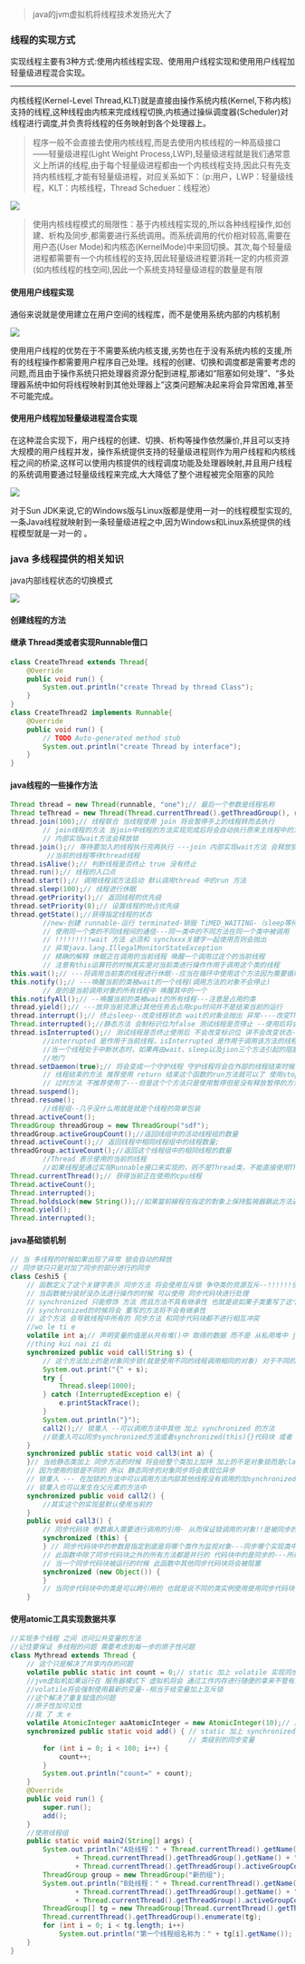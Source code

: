 
> java的jvm虚拟机将线程技术发扬光大了

### 线程的实现方式

实现线程主要有3种方式:使用内核线程实现、使用用户线程实现和使用用户线程加轻量级进程混合实现。

------------

内核线程(Kernel-Level Thread,KLT)就是直接由操作系统内核(Kernel,下称内核)支持的线程,这种线程由内核来完成线程切换,内核通过操纵调度器(Scheduler)对线程进行调度,并负责将线程的任务映射到各个处理器上。

> 程序一般不会直接去使用内核线程,而是去使用内核线程的一种高级接口——轻量级进程(Light Weight Process,LWP),轻量级进程就是我们通常意义上所讲的线程,由于每个轻量级进程都由一个内核线程支持,因此只有先支持内核线程,才能有轻量级进程，对应关系如下：（p:用户，LWP：轻量级线程，KLT：内核线程，Thread Scheduer：线程池）

![](blogimg/javathread/1.png)

> 使用内核线程模式的局限性：基于内核线程实现的,所以各种线程操作,如创建、析构及同步,都需要进行系统调用。而系统调用的代价相对较高,需要在用户态(User Mode)和内核态(KernelMode)中来回切换。其次,每个轻量级进程都需要有一个内核线程的支持,因此轻量级进程要消耗一定的内核资源(如内核线程的栈空间),因此一个系统支持轻量级进程的数量是有限

#### 使用用户线程实现

通俗来说就是使用建立在用户空间的线程库，而不是使用系统内部的内核机制   

![](blogimg/javathread/2.png)

使用用户线程的优势在于不需要系统内核支援,劣势也在于没有系统内核的支援,所有的线程操作都需要用户程序自己处理。线程的创建、切换和调度都是需要考虑的问题,而且由于操作系统只把处理器资源分配到进程,那诸如“阻塞如何处理”、“多处理器系统中如何将线程映射到其他处理器上”这类问题解决起来将会异常困难,甚至不可能完成。

#### 使用用户线程加轻量级进程混合实现

在这种混合实现下，用户线程的创建、切换、析构等操作依然廉价,并且可以支持大规模的用户线程并发，操作系统提供支持的轻量级进程则作为用户线程和内核线程之间的桥梁,这样可以使用内核提供的线程调度功能及处理器映射,并且用户线程的系统调用要通过轻量级线程来完成,大大降低了整个进程被完全阻塞的风险

![](blogimg/javathread/3.png)

对于Sun JDK来说,它的Windows版与Linux版都是使用一对一的线程模型实现的,一条Java线程就映射到一条轻量级进程之中,因为Windows和Linux系统提供的线程模型就是一对一的 。

### java 多线程提供的相关知识

java内部线程状态的切换模式

![](blogimg/javathread/4.png)

#### 创建线程的方法

#### 继承 Thread类或者实现Runnable借口

```java
class CreateThread extends Thread{
	@Override
	public void run() {
		System.out.println("create Thread by thread Class");
	}
}
class CreateThread2 implements Runnable{
	@Override
	public void run() {
		// TODO Auto-generated method stub
		System.out.println("create Thread by interface");
	}
}
```

#### java线程的一些操作方法

```java
Thread thread = new Thread(runnable, "one");// 最后一个参数是线程名称
Thread teThread = new Thread(Thread.currentThread().getThreadGroup(), runnable, "123");// 第一个参数传入的线程名称
thread.join(100);// 线程联合 当线程使用 join 将会暂停手上的线程转而去执行
		// join线程的方法 当join中线程的方法实现完成后将会自动执行原来主线程中的方法
		// 内部实现wait方法会释放锁
thread.join();// 等待要加入的线程执行完再执行 ---join 内部实现wait方法 会释放锁 作用等待线程对象销毁(sleep 方法将会到之相关的县城被占用)
	     //当前的线程等待thread线程
thread.isAlive();// 判断线程是否终止 true 没有终止
thread.run();// 线程的入口点
thread.start();// 调用线程润方法启动 默认调用thread 中的run 方法
thread.sleep(100);// 线程进行休眠
thread.getPriority();// 返回线程的优先级
thread.setPriority(8);// 设置线程的抢占优先级
thread.getState();//获得指定线程的状态
		//new-创建 runnable-运行 terminated-销毁 TiMED_WAITING-（sleep等待状态) blocked-（等待锁状态） waiting-（使用wait之后的状态）
		// 使用同一个类的不同线程间的通信---同一类中的不同方法在同一个类中被调用
		// !!!!!!!!!wait 方法 必须和 synchxxx关键字一起使用否则会抛出
		// 异常java.lang.IllegalMonitorStateException
		// 精确的解释 休眠正在调用的当前线程 唤醒一个调用过这个的当前线程
		// 注意有this运算符的时候其实是对当前类进行操作作用于调用这个类的线程
this.wait();// ---将调用当前类的线程进行休眠--应当在循环中使用这个方法因为需要循环检测 <span> </span>// 指的是调用这个方法的一个线程进行休眠而其他的不惊醒休眠 <span> </span>this.wait(10000);// 将调用当前类的线程只进行休眠1s
this.notify();// ---唤醒当前的类被wait的一个线程(调用方法的对象不会停止)
		// 是的是当前调用对象的所有线程中 唤醒其中的一个
this.notifyAll();// --唤醒当前的类被wait的所有线程---注意是占用的类
thread.yield();// ---放弃当前资源让其他任务去占用cpu时间并不是结束当前的运行
thread.interrupt();// 终止sleep--改变线程状态 wait的对象会抛出 异常----改变Thread.isTnterrupted();的状态
Thread.interrupted();//静态方法 会制标识位为false 测试线程是否停止 --使用后将会改变状态 ---这个方法只有一个使用的方法就是使用sleep+interupted抛出异常
thread.isInterrupted();// 测试线程是否终止使用后 不会改变标识位 讲不会改变状态-判断是否使用了interrupted
		//interrupted 是作用于当前线程，isInterrupted 是作用于调用该方法的线程对象所对应的线程。（线程对象对应的线程不一定是当前运行的线程。例如我们可以在A线程中去调用B线程对象的isInterrupted方法。）
		//当一个线程处于中断状态时，如果再由wait、sleep以及jion三个方法引起的阻塞，那么JVM会将线程的中断标志重新设置为false，并抛出一个InterruptedException异常，然后开发人员可以中断状态位“的本质作用-----就是程序员根据try-catch功能块捕捉jvm抛出的InterruptedException异常来做各种处理，比如如何退出线程。
		//地门
thread.setDaemon(true);// 将会变成一个守护线程 守护线程将会在外部的线程结束时候自动的结束
		// 线程结束的方法 推荐使用 return 结束这个函数的run方法就可以了 使用stop可能会发生不可预料的结果
		// 过时方法 不推荐使用了---但是这个个方法只是使用暂停但是没有释放暂停的方法
thread.suspend();
thread.resume();
		//线程组--几乎没什么用就是就是个线程的简单包装
thread.activeCount();
ThreadGroup threadGroup = new ThreadGroup("sdf");
threadGroup.activeGroupCount();//返回线组中的活动线程组的数量
thread.activeCount();//	返回线程中相同线程组中的线程数量;
threadGroup.activeCount();//返回这个线程组中的相同线程的数量
		//Thread 表示使用的当前的线程
		//如果线程是通过实现Runnable接口来实现的，则不是Thread类，不能直接使用Thread.xxxxx，
Thread.currentThread();// 获得当前正在使用的cpu线程	
Thread.activeCount();
Thread.interrupted();
Thread.holdsLock(new String());//如果當前線程在指定的對象上保持監視器鎖此方法返回true。
Thread.yield();
Thread.interrupted();
```

#### java基础锁机制

```java
// 当 多线程的时候如果出现了异常 锁会自动的释放
// 同步锁只只是对加了同步的部分进行的同步
class Ceshi5 {
	// 函数定义了这个关键字表示 同步方法 将会使用互斥锁 争夺类的资源互斥--!!!!!!但是要保证同的线程使用的是相同的类引用
	// 当函数被分装好没办法进行操作的时候 可以使用 同步代码块进行处理
	// synchronized 只能修饰 方法 而且方法不具有继承性 也就是说如果子类重写了这个方法 并且没有在动态的加上
	// synchronized的时候将会 重写的方法将不会有继承性
	// 这个方法 会导致线程中所有的 同步方法 和同步代码块都不进行相互冲突
	//wo le ti e
	volatile int a;// 声明变量的值是从共有堆()中 取得的数据 而不是 从私用堆中 jvm在server模式下  为实现效率没有同步共有私有堆的数据--死记着
	//thing kui nai zi di
	synchronized public void call(String s) {
		// 这个方法加上的是对象同步锁(就是使用不同的线程调用相同的对象) 对于不同的对象 他们之间的synchronized 是没有区别的
		System.out.print("{" + s);
		try {
			Thread.sleep(1000);
		} catch (InterruptedException e) {
			e.printStackTrace();
		}
		System.out.println("}");
		call2();// 锁重入 --可以调用方法中其他 加上 synchronized 的方法
		//锁重入可以同步synchronized方法或者synchronized(this){}代码块 或者 相同对象的synchronized(xx){}代码块
	}
	synchronized public static void call3(int a) {
	}// 当给静态类加上 同步方法的时候 将会给整个类加上加持 加上的不是对象锁而是class类锁 因为静态方法 全局位以可以通过类名直接使用
	// 因为使用的锁是不同的 所以 静态同步的对象同步将会表现位异步
	// 锁重入 --- 在加锁的方法中可以调用方法内部其他线程没有调用的加synchronized的方法
	// 锁重入也可以发生在父元素的方法中
	synchronized public void call2() {
		//其实这个的实现是默认使用当前的
	}
	public void call3() {
		// 同步代码块 参数串入需要进行调用的引用- 从而保证锁调用的对象!!是被同步的
		synchronized (this) {
		} // 同步代码块中的参数是指定到底是将哪个类作为监视对象---同步哪个实现类中的对象
		// 此函数中除了同步代码块之外的所有方法都是并行的 代码块中的是同步的---所以 当发生竞争的时候代码将会先运行其他的东西然后在运行此方法
		// 当一个同步代码块被运行的时候 此函数中其他同步代码块将会被阻塞
		synchronized (new Object()) {
		}
		// 当同步代码块中的类是可以跨引用的 也就是说不同的类实例使用使用同步代码块中的一个属性将会保持同步
	}
```

#### 使用atomic工具实现数据共享

```java
//实现多个线程 之间 访问公共变量的方法
//记住要保证 多线程的问题 需要考虑到每一步的原子性问题
class Mythread extends Thread {
	// 这个只是解决了共享内存的问题
	volatile public static int count = 0;// static 加上 volatile 实现同步变量 实现变量的可见性
	//jvm虚拟机如果运行在 服务器模式下 虚拟机将会 通过工作内存进行随便的拿来不管有没有别人正在使用改变数值
	//volatile将会强制使用最新的变量--相当于给变量加上互斥锁
	//这个解决了重复赋值的问题
	//原子性加可见性
	//我 了 太 e
	volatile AtomicInteger aaAtomicInteger = new AtomicInteger(10);// 声明原子性的变量可以实现原子性
	synchronized public static void add() { // static 加上 synchronized 实现 class
											// 类级别的同步变量
		for (int i = 0; i < 100; i++) {
			count++;
		}
		System.out.println("count=" + count);
	}
	@Override
	public void run() {
		super.run();
		add();
	}
	//使用线程组
	public static void main2(String[] args) {
		System.out.println("A处线程：" + Thread.currentThread().getName() + ", 所属线程："
				+ Thread.currentThread().getThreadGroup().getName() + ", 组中有线程组数量："
				+ Thread.currentThread().getThreadGroup().activeGroupCount());
		ThreadGroup group = new ThreadGroup("新的组");
		System.out.println("B处线程：" + Thread.currentThread().getName() + ", 所属线程："
				+ Thread.currentThread().getThreadGroup().getName() + ", 组中有线程组数量："
				+ Thread.currentThread().getThreadGroup().activeGroupCount());
		ThreadGroup[] tg = new ThreadGroup[Thread.currentThread().getThreadGroup().activeGroupCount()];
		Thread.currentThread().getThreadGroup().enumerate(tg);
		for (int i = 0; i < tg.length; i++)
			System.out.println("第一个线程组名称为：" + tg[i].getName());
	}
}
```

